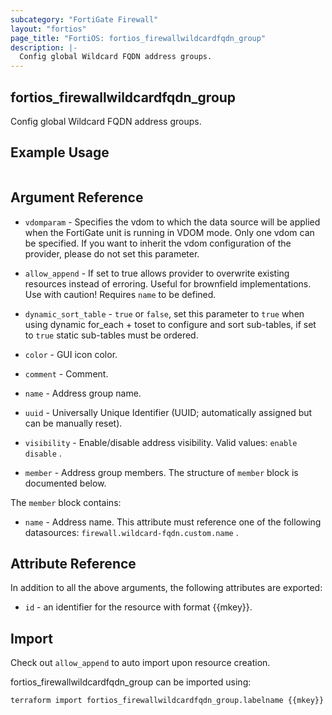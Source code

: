 ```yaml
---
subcategory: "FortiGate Firewall"
layout: "fortios"
page_title: "FortiOS: fortios_firewallwildcardfqdn_group"
description: |-
  Config global Wildcard FQDN address groups.
---
```


## fortios_firewallwildcardfqdn_group
Config global Wildcard FQDN address groups.

## Example Usage

```hcl

```

## Argument Reference
* `vdomparam` - Specifies the vdom to which the data source will be applied when the FortiGate unit is running in VDOM mode. Only one vdom can be specified. If you want to inherit the vdom configuration of the provider, please do not set this parameter.
* `allow_append` - If set to true allows provider to overwrite existing resources instead of erroring. Useful for brownfield implementations. Use with caution! Requires `name` to be defined.
* `dynamic_sort_table` - `true` or `false`, set this parameter to `true` when using dynamic for_each + toset to configure and sort sub-tables, if set to `true` static sub-tables must be ordered.

* `color` - GUI icon color.
* `comment` - Comment.
* `name` - Address group name.
* `uuid` - Universally Unique Identifier (UUID; automatically assigned but can be manually reset).
* `visibility` - Enable/disable address visibility. Valid values: `enable` `disable` .
* `member` - Address group members. The structure of `member` block is documented below.

The `member` block contains:

* `name` - Address name. This attribute must reference one of the following datasources: `firewall.wildcard-fqdn.custom.name` .

## Attribute Reference

In addition to all the above arguments, the following attributes are exported:
* `id` - an identifier for the resource with format {{mkey}}.

## Import

Check out `allow_append` to auto import upon resource creation.

fortios_firewallwildcardfqdn_group can be imported using:
```sh
terraform import fortios_firewallwildcardfqdn_group.labelname {{mkey}}
```
